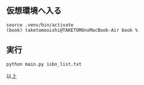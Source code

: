 ## 仮想環境へ入る
```
source .venv/bin/activate
(book) taketomooishi@TAKETOMOnoMacBook-Air book %
```

## 実行
```
python main.py isbn_list.txt
```

以上